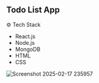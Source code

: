 ## Todo List App

⚙️ Tech Stack
  - React.js
  - Node.js
  - MongoDB
  - HTML
  - CSS

![Screenshot 2025-02-17 235957](https://github.com/user-attachments/assets/07d5bbfa-0cb4-4c5a-8e6c-7333933743b2)

 
